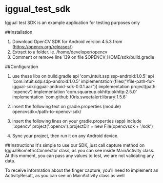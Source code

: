 # iggual_test_sdk
Iggual test SDK is an example application for testing purposes only

##Installation
1. Download OpenCV SDK for Android version 4.5.3  from (https://opencv.org/releases/)
2. Extract to a folder. ie. /home/developer/opencv
3. Comment or remove line 139 on file $OPENCV_HOME/sdk/build.gradle

##Configuration
1. use these libs on build.gradle
api 'com.intuit.ssp:ssp-android:1.0.5'
api 'com.intuit.sdp:sdp-android:1.0.5'
implementation (files("/file-path-for-iggual-sdk/iggual-android-sdk-0.0.1.aar"))
implementation project(path: ':opencv')
implementation 'com.squareup.okhttp:okhttp:2.5.0'
implementation 'com.github.f0ris.sweetalert:library:1.5.6'

2. insert the following text on gradle.properties (module)
   opencvsdk=/path-to-opencv-sdk/
   
3. insert the following lines on your gradle.properties (app)
   include ':opencv'
   project(':opencv').projectDir = new File(opencvsdk + '/sdk')
   
4. Sync your project, then run it on any Android device.

##Instructions
It's simple to use our SDK, just call capture method on IggualBiometricConnector class, as you can see inside MainActivity class. 
At this moment, you can pass any values to test, we are not validating any data.

To receive information about the finger capture, you'll need to implement an ActivityResult, as you can see on MainActivity class as well
